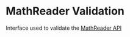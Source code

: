 # MathReader Validation

Interface used to validate the [MathReader API](https://github.com/carolreis/mathreader)
